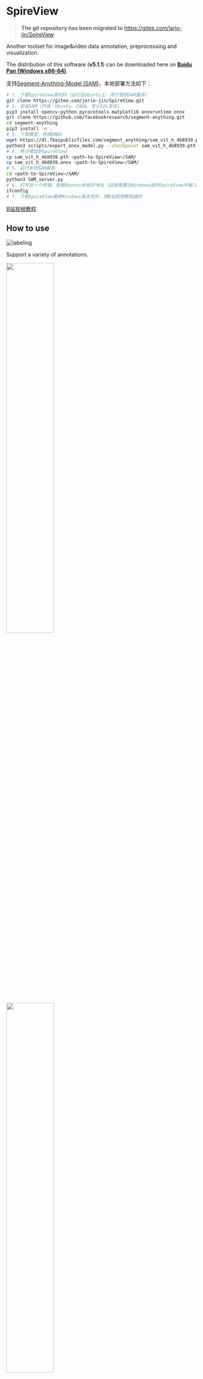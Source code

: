 # SpireView

> **The git repository has been migrated to** https://gitee.com/jario-jin/SpireView.

Another toolset for image&video data annotation, preprocessing and visualization.

The distribution of this software (**v5.1.1**) can be downloaded here on [**Baidu Pan (Windows x86-64)**](https://pan.baidu.com/s/1piD3zLBx3TRl3yisQ-gEKw?pwd=qdra).

支持[Segment-Anything-Model (SAM)](https://github.com/facebookresearch/segment-anything.git)，本地部署方法如下：

```bash
# 1. 下载SpireView源代码（运行在Ubuntu上，用于提供SAM服务）
git clone https://gitee.com/jario-jin/SpireView.git
# 2. 安装SAM（环境：Ubuntu、CUDA、至少12G显存）
pip3 install opencv-python pycocotools matplotlib onnxruntime onnx
git clone https://github.com/facebookresearch/segment-anything.git
cd segment-anything
pip3 install -e .
# 3. 下载模型，转换ONNX
wget https://dl.fbaipublicfiles.com/segment_anything/sam_vit_h_4b8939.pth
python3 scripts/export_onnx_model.py --checkpoint sam_vit_h_4b8939.pth --model-type vit_h --output sam_vit_h_4b8939.onnx --return-single-mask --opset 16
# 4. 拷贝模型到SpireView
cp sam_vit_h_4b8939.pth <path-to-SpireView>/SAM/
cp sam_vit_h_4b8939.onnx <path-to-SpireView>/SAM/
# 5. 运行本地SAM服务
cd <path-to-SpireView>/SAM/
python3 SAM_server.py
# 6. 打开另一个终端，查看Ubuntu本地IP地址（后面需要在Windows版的SpireView中输入）
ifconfig
# 7. 下载SpireView最新Windows版本软件，按B站视频教程操作
```

[B站视频教程](https://space.bilibili.com/516880777?spm_id_from=333.1007.0.0)

## How to use
![labeling](demo/labeling.jpg)

Support a variety of annotations.

<tr>
<td><img src="demo/bbox_labeling.gif" width="50%"></td>
<td><img src="demo/instance_labeling.gif" width="50%"></td>
</tr>

## Evaluation of spire annotations
see [EVALUATION_README.md](utils/evaluate/README.md)

## One json corresponds to an image
```bash
{
	"annos": [{
		"area": 277,
		"bbox": [552, 251, 24, 17],
		"category_name": "car",
		"segmentation": [[561, 253, 552, 263, 558, 266, 564, 268, 573, 266, 576, 260, 576, 254, 572, 251]]
	}],
	"file_name": "000009.jpg",
	"height": 720,
	"width": 1280
}
```

## Conversion between spire and MS COCO format
Convert MS COCO annotations to spire annotations.
```bash
python to-spire-annotation/coco_to_spire.py --coco-anno path_to_coco_json --coco-image-dir path_to_coco_image_dir --output-dir spire_annotation_dir
```

Convert spire annotations to MS COCO annotations.
![convert](demo/convert.png)

## Data statistics
![stat](demo/stat.png)

